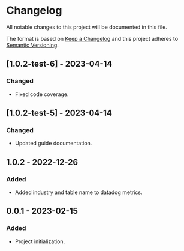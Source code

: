 # Changelog

All notable changes to this project will be documented in this file.

The format is based on [Keep a Changelog](https://keepachangelog.com/en/1.0.0/)
and this project adheres to [Semantic Versioning](https://semver.org/spec/v2.0.0.html).

## [1.0.2-test-6] - 2023-04-14

### Changed

- Fixed code coverage.

## [1.0.2-test-5] - 2023-04-14

### Changed

- Updated guide documentation.

## 1.0.2 - 2022-12-26

### Added

- Added industry and table name to datadog metrics.



## 0.0.1 - 2023-02-15

### Added

- Project initialization. 

<!-- ## [X.Y.Z] - YYYY-MM-DD
### Added
- Better explanation of the difference between the file ("CHANGELOG")
and its function "the change log".

### Changed
- Refer to a "change log" instead of a "CHANGELOG" throughout the site
to differentiate between the file and the purpose of the file — the
logging of changes.

### Removed
- Remove empty sections from CHANGELOG, they occupy too much space and
create too much noise in the file. People will have to assume that the
missing sections were intentionally left out because they contained no
notable changes. -->

